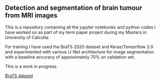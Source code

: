## Detection and segmentation of brain tumour from MRI images

This is a repository containing all the jupyter notebooks and python codes I have worked on as part of my term paper project during my Masters in University of Calcutta.

For training I have used the BraTS 2020 dataset and Keras/Tensorflow 2.0 and experimented with various U-Net architecture for image segmentation with a baseline accuracy of approximately 70% on validation set.

This is a work in progress.

[BraTS dataset]("https://www.med.upenn.edu/cbica/brats2020/data.html")